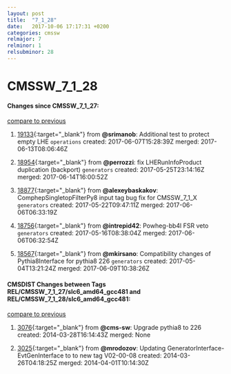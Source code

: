 ```yaml
---
layout: post
title:  "7_1_28"
date:   2017-10-06 17:17:31 +0200
categories: cmssw
relmajor: 7
relminor: 1
relsubminor: 28
---
```


# CMSSW_7_1_28
#### Changes since CMSSW_7_1_27:
[compare to previous](https://github.com/cms-sw/cmssw/compare/CMSSW_7_1_27...CMSSW_7_1_28)



1. [19133](http://github.com/cms-sw/cmssw/pull/19133){:target="_blank"}  from **@srimanob**: Additional test to protect empty LHE `operations`  created: 2017-06-07T15:28:39Z merged: 2017-06-13T08:06:46Z

1. [18954](http://github.com/cms-sw/cmssw/pull/18954){:target="_blank"}  from **@perrozzi**: fix LHERunInfoProduct duplication (backport) `generators`  created: 2017-05-25T23:14:16Z merged: 2017-06-14T16:00:52Z

1. [18877](http://github.com/cms-sw/cmssw/pull/18877){:target="_blank"}  from **@alexeybaskakov**: ComphepSingletopFilterPy8 input tag bug fix for CMSSW_7_1_X `generators`  created: 2017-05-22T09:47:11Z merged: 2017-06-06T06:33:19Z

1. [18756](http://github.com/cms-sw/cmssw/pull/18756){:target="_blank"}  from **@intrepid42**: Powheg-bb4l FSR veto `generators`  created: 2017-05-16T08:38:04Z merged: 2017-06-06T06:32:54Z

1. [18567](http://github.com/cms-sw/cmssw/pull/18567){:target="_blank"}  from **@mkirsano**: Compatibility changes of Pythia8Interface for pythia8 226 `generators`  created: 2017-05-04T13:21:24Z merged: 2017-06-09T10:38:26Z

#### CMSDIST Changes between Tags REL/CMSSW_7_1_27/slc6_amd64_gcc481 and REL/CMSSW_7_1_28/slc6_amd64_gcc481:
[compare to previous](https://github.com/cms-sw/cmsdist/compare/REL/CMSSW_7_1_27/slc6_amd64_gcc481...REL/CMSSW_7_1_28/slc6_amd64_gcc481)



1. [3076](http://github.com/cms-sw/cmssw/pull/3076){:target="_blank"}  from **@cms-sw**: Upgrade pythia8 to 226 created: 2014-03-28T16:14:43Z merged: None

1. [3025](http://github.com/cms-sw/cmssw/pull/3025){:target="_blank"}  from **@mrodozov**: Updating GeneratorInterface-EvtGenInterface to to new tag V02-00-08 created: 2014-03-26T04:18:25Z merged: 2014-04-01T10:14:30Z
